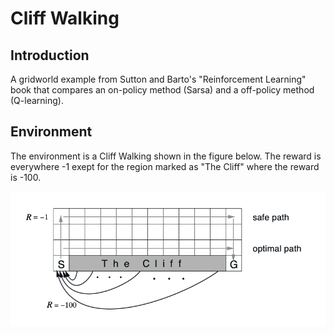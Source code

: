 # Cliff Walking

## Introduction 

A gridworld example from Sutton and Barto's "Reinforcement Learning" book that compares an on-policy method (Sarsa) and a off-policy method (Q-learning). 

## Environment 

The environment is a Cliff Walking shown in the figure below. The reward is everywhere -1 exept for the region marked as "The Cliff" where the reward is -100. 

![Test Image 1](https://github.com/MiriColo/RL-Practice/blob/main/CliffWalking/figure/cliff.png)

